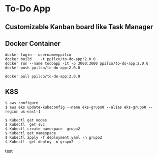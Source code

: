 
# To-Do App
## Customizable Kanban board like Task Manager

## Docker Container
```
docker login --username=ppilco
docker build  . -t ppilco/to-do-app:2.0.0
docker run --name todoapp -it -p 3000:3000 ppilco/to-do-app:2.0.0
docker push ppilco/to-do-app:2.0.0

docker pull ppilco/to-do-app:2.0.0
```
## K8S

```
$ aws configure
$ aws eks update-kubeconfig --name eks-grupo0 --alias eks-grupo0 --region us-east-1

$ Kubectl get nodes
$ Kubectl  get svc 
$ Kubectl create namespace  grupo2
$ Kubectl get namespace
$ Kubectl apply -f deployment.yaml -n grupo2
$ Kubectl  get deploy -n grupo2
```
test